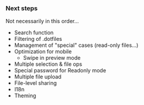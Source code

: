 ### Next steps

Not necessarily in this order...

- Search function
- Filtering of .dotfiles
- Management of "special" cases (read-only files...)
- Optimization for mobile
  - Swipe in preview mode
- Multiple selection & file ops
- Special password for Readonly mode
- Multiple file upload 
- File-level sharing
- I18n
- Theming
